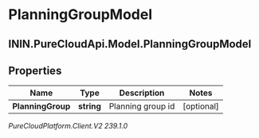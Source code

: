 # PlanningGroupModel

## ININ.PureCloudApi.Model.PlanningGroupModel

## Properties

|Name | Type | Description | Notes|
|------------ | ------------- | ------------- | -------------|
| **PlanningGroup** | **string** | Planning group id | [optional] |



_PureCloudPlatform.Client.V2 239.1.0_
